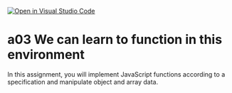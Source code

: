 [![Open in Visual Studio Code](https://classroom.github.com/assets/open-in-vscode-f059dc9a6f8d3a56e377f745f24479a46679e63a5d9fe6f495e02850cd0d8118.svg)](https://classroom.github.com/online_ide?assignment_repo_id=6280055&assignment_repo_type=AssignmentRepo)
# a03 We can learn to function in this environment
In this assignment, you will implement JavaScript functions according to a specification and manipulate object and array data.
